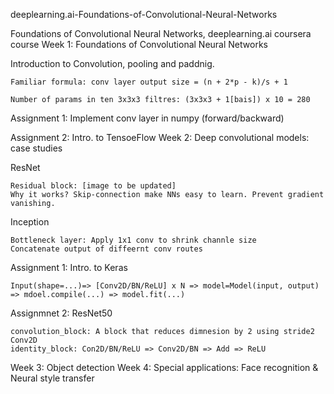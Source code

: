 
deeplearning.ai-Foundations-of-Convolutional-Neural-Networks

Foundations of Convolutional Neural Networks, deeplearning.ai coursera course
Week 1: Foundations of Convolutional Neural Networks

Introduction to Convolution, pooling and paddnig.

    Familiar formula: conv layer output size = (n + 2*p - k)/s + 1

    Number of params in ten 3x3x3 filtres: (3x3x3 + 1[bais]) x 10 = 280

Assignment 1: Implement conv layer in numpy (forward/backward)

Assignment 2: Intro. to TensoeFlow
Week 2: Deep convolutional models: case studies

ResNet

    Residual block: [image to be updated]
    Why it works? Skip-connection make NNs easy to learn. Prevent gradient vanishing.

Inception

    Bottleneck layer: Apply 1x1 conv to shrink channle size
    Concatenate output of diffeernt conv routes

Assignment 1: Intro. to Keras

    Input(shape=...)=> [Conv2D/BN/ReLU] x N => model=Model(input, output) => mdoel.compile(...) => model.fit(...)

Assignmnet 2: ResNet50

    convolution_block: A block that reduces dimnesion by 2 using stride2 Conv2D
    identity_block: Con2D/BN/ReLU => Conv2D/BN => Add => ReLU  

Week 3: Object detection
Week 4: Special applications: Face recognition & Neural style transfer

